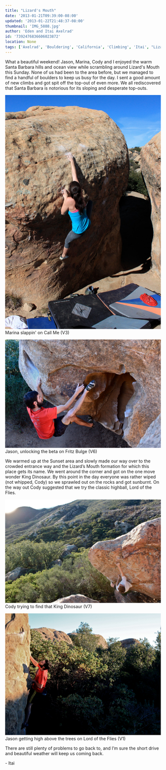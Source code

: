 ```yaml
---
title: "Lizard's Mouth"
date: '2013-01-21T09:39:00-08:00'
updated: '2013-01-22T21:48:37-08:00'
thumbnail: 'IMG_5888.jpg'
author: 'Eden and Itai Axelrad'
id: '7392476836606023872'
location: None
tags: ['Axelrad', 'Bouldering', 'California', 'Climbing', 'Itai', "Lizard's", 'Mouth', 'Santa Barbara']
---
```


What a beautiful weekend! Jason, Marina, Cody and I enjoyed the warm Santa Barbara hills and ocean view while scrambling around Lizard's Mouth this Sunday. None of us had been to the area before, but we managed to find a handful of boulders to keep us busy for the day. I sent a good amount of new climbs and got spit off the top-out of even more. We all rediscovered that Santa Barbara is notorious for its sloping and desperate top-outs. 

![image alt](/images/IMG_5888.jpg)Marina slappin' on Call Me (V3)

![image alt](/images/IMG_5906.JPG)Jason, unlocking the beta on Fritz Bulge (V6)

We warmed up at the Sunset area and slowly made our way over to the crowded entrance way and the Lizard’s Mouth formation for which this place gets its name. We went around the corner and got on the one move wonder King Dinosaur. By this point in the day everyone was rather wiped (not whipped, Cody) so we sprawled out on the rocks and got sunburnt. On the way out Cody suggested that we try the classic highball, Lord of the Flies.

![image alt](/images/IMG_5928.JPG)Cody trying to find that King Dinosaur (V7)

![image alt](/images/IMG_5956.JPG)Jason getting high above the trees on Lord of the Flies (V1)

There are still plenty of problems to go back to, and I’m sure the short drive and beautiful weather will keep us coming back.

\- Itai

